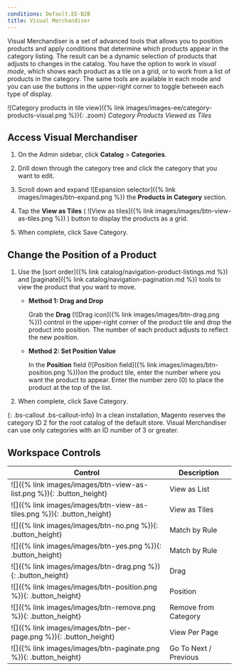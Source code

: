 ```yaml
---
conditions: Default.EE-B2B
title: Visual Merchandiser
---
```


Visual Merchandiser is a set of advanced tools that allows you to position products and apply conditions that determine which products appear in the category listing. The result can be a dynamic selection of products that adjusts to changes in the catalog. You have the option to work in _visual mode_, which shows each product as a tile on a grid, or to work from a list of products in the category. The same tools are available in each mode and you can use the buttons in the upper-right corner to toggle between each type of display.

![Category products in tile view]({% link images/images-ee/category-products-visual.png %}){: .zoom}
_Category Products Viewed as Tiles_

## Access Visual Merchandiser

1. On the Admin sidebar, click **Catalog** > **Categories**.

1. Drill down through the category tree and click the category that you want to edit.

1. Scroll down and expand ![Expansion selector]({% link images/images/btn-expand.png %}) the **Products in Category** section.

1. Tap the **View as Tiles** ( ![View as tiles]({% link images/images/btn-view-as-tiles.png %}) ) button to display the products as a grid.

1. When complete, click <span class="btn">Save Category</span>.

## Change the Position of a Product

1. Use the [sort order]({% link catalog/navigation-product-listings.md %}) and [paginate]({% link catalog/navigation-pagination.md %}) tools to view the product that you want to move.

    * **Method 1: Drag and Drop**

        Grab the **Drag** (![Drag icon]({% link images/images/btn-drag.png %})) control in the upper-right corner of the product tile and drop the product into position. The number of each product adjusts to reflect the new position.

    * **Method 2: Set Position Value**

        In the **Position** field (![Position field]({% link images/images/btn-position.png %}))on the product tile, enter the number where you want the product to appear. Enter the number zero (0) to place the product at the top of the list.

1. When complete, click <span class="btn">Save Category</span>.

{: .bs-callout .bs-callout-info}
In a clean installation, Magento reserves the category ID 2 for the root catalog of the default store. Visual Merchandiser can use only categories with an ID number of 3 or greater.

## Workspace Controls

|Control|Description|
|--- |--- |
|![]({% link images/images/btn-view-as-list.png %}){: .button_height}|View as List|
|![]({% link images/images/btn-view-as-tiles.png %}){: .button_height}|View as Tiles|
|![]({% link images/images/btn-no.png %}){: .button_height}|Match by Rule|
|![]({% link images/images/btn-yes.png %}){: .button_height}|Match by Rule|
|![]({% link images/images/btn-drag.png %}){: .button_height}|Drag|
|![]({% link images/images/btn-position.png %}){: .button_height}|Position|
|![]({% link images/images/btn-remove.png %}){: .button_height}|Remove from Category|
|![]({% link images/images/btn-per-page.png %}){: .button_height}|View Per Page|
|![]({% link images/images/btn-paginate.png %}){: .button_height}|Go To Next / Previous|